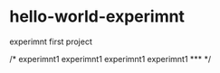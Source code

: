 # hello-world-experimnt
experimnt first project

/*
experimnt1 experimnt1 experimnt1 experimnt1 ***
*/
